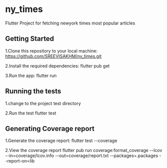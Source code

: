 # ny_times

Flutter Project for fetching newyork times most popular articles

## Getting Started

1.Clone this repository to your local machine:
https://github.com/SREEVISAKHM/ny_times.git

2.Install the required dependencies:
flutter pub get

3.Run the app:
flutter run

## Running the tests

1.change to the project test directory

2.Run the test
flutter test

## Generating Coverage report

1.Generate the coverage report:
flutter test --coverage

2.View the coverage report
flutter pub run coverage:format_coverage --lcov --in=coverage/lcov.info --out=coverage/report.txt --packages=.packages --report-on=lib
